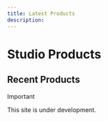 ```yaml
---
title: Latest Products
description:
---
```


# Studio Products

<AnimatedSection :delay="0.3" :from-y="30">

## Recent Products

> [!IMPORTANT]
> This site is under development.

</AnimatedSection>
